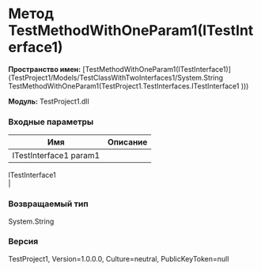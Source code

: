 # Метод TestMethodWithOneParam1(ITestInterface1)

**Пространство имен:** [TestMethodWithOneParam1(ITestInterface1)](TestProject1/Models/TestClassWithTwoInterfaces1/System.String TestMethodWithOneParam1(TestProject1.TestInterfaces.ITestInterface1 )))

**Модуль:** TestProject1.dll
### Входные параметры
| Имя | Описание |
| --- | -------- |
|ITestInterface1 param1| <member name="T:TestProject1.TestInterfaces.ITestInterface1">
  <summary>
            ITestInterface1
            </summary>
</member> |

### Возвращаемый тип
System.String

### Версия
TestProject1, Version=1.0.0.0, Culture=neutral, PublicKeyToken=null

